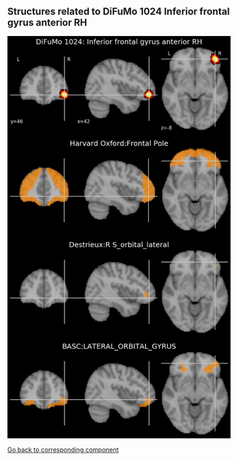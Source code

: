 


## Structures related to DiFuMo 1024 Inferior frontal gyrus anterior RH

![135](135.jpg "Structures related to DiFuMo 1024 Inferior frontal gyrus anterior RH")

[Go back to corresponding component](https://parietal-inria.github.io/DiFuMo/1024/html/135.html)